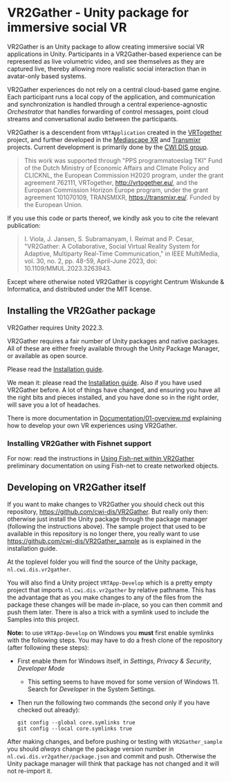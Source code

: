 # VR2Gather - Unity package for immersive social VR

VR2Gather is an Unity package to allow creating immersive social VR applications in Unity. Participants in a VR2Gather-based experience can be represented as live volumetric video, and see themselves as they are captured live, thereby allowing more realistic social interaction than in avatar-only based systems.

VR2Gather experiences do not rely on a central cloud-based game engine. Each participant runs a local copy of the application, and communication and synchronization is handled through a central experience-agnostic  _Orchestrator_ that handles forwarding of control messages, point cloud streams and conversational audio between the participants.

VR2Gather is a descendent from `VRTApplication` created in the [VRTogether](https://vrtogether.eu) project, and further developed in the [Mediascape XR](https://www.dis.cwi.nl/funding/mediascape/) and [Transmixr](https://transmixr.eu) projects. Current development is primarily done by the [CWI DIS group](https://www.dis.cwi.nl).

> This work was supported through "PPS programmatoeslag TKI" Fund of the Dutch Ministry of Economic Affairs and Climate Policy and CLICKNL, the European Commission H2020 program, under the grant agreement 762111, VRTogether, http://vrtogether.eu/, and the European Commission Horizon Europe program, under the grant agreement 101070109, TRANSMIXR, https://transmixr.eu/. Funded by the European Union.

If you use this code or parts thereof, we kindly ask you to cite the relevant publication:

>I. Viola, J. Jansen, S. Subramanyam, I. Reimat and P. Cesar, "VR2Gather: A Collaborative, Social Virtual Reality System for Adaptive, Multiparty Real-Time Communication," in IEEE MultiMedia, vol. 30, no. 2, pp. 48-59, April-June 2023, doi: 10.1109/MMUL.2023.3263943.

Except where otherwise noted VR2Gather is copyright Centrum Wiskunde & Informatica, and distributed under the MIT license.

## Installing the VR2Gather package

VR2Gather requires Unity 2022.3.

VR2Gather requires a fair number of Unity packages and native packages. All of these are either freely available through the Unity Package Manager, or available as open source.

Please read the [Installation guide](Documentation/02-installation.md).

We mean it: please read the [Installation guide](Documentation/02-installation.md). Also if you have used VR2Gather before. A lot of things have changed, and ensuring you have all the right bits and pieces installed, and you have done so in the right order, will save you a lot of headaches.

There is more documentation in [Documentation/01-overview.md](Documentation/01-overview.md) explaining how to develop your own VR experiences using VR2Gather.

### Installing VR2Gather with Fishnet support

For now: read the instructions in [Using Fish-net within VR2Gather](Documentation/05-fishnet.md) preliminary documentation on using Fish-net to create networked objects.

## Developing on VR2Gather itself

If you want to make changes to VR2Gather you should check out this repository, <https://github.com/cwi-dis/VR2Gather>. But really only then: otherwise just install the Unity package through the package manager (following the instructions above). The sample project that used to be available in this repository is no longer there, you really want to use <https://github.com/cwi-dis/VR2Gather_sample> as is explained in the installation guide.

At the toplevel folder you will find the source of the Unity package, `nl.cwi.dis.vr2gather`.

You will also find a Unity project `VRTApp-Develop` which is a pretty empty project that imports `nl.cwi.dis.vr2gather` by relative pathname. This has the advantage that as you make changes to any of the files from the package these changes will be made in-place, so you can then commit and push them later. There is also a trick with a symlink used to include the Samples into this project.

  **Note:** to use `VRTApp-Develop` on Windows you **must** first enable symlinks with the following steps. You may have to do a fresh clone of the repository (after following these steps):

  - First enable them for Windows itself, in _Settings, Privacy & Security_, _Developer Mode_
    - This setting seems to have moved for some version of Windows 11. Search for _Developer_ in the System Settings.
  - Then run the following two commands (the second only if you have checked out already):
    
    ```
    git config --global core.symlinks true
    git config --local core.symlinks true

    ```
After making changes, and before pushing or testing with `VR2Gather_sample` you should _always_ change the package version number in `nl.cwi.dis.vr2gather/package.json` and commit and push. Otherwise the Unity package manager will think that package has not changed and it will not re-import it.
